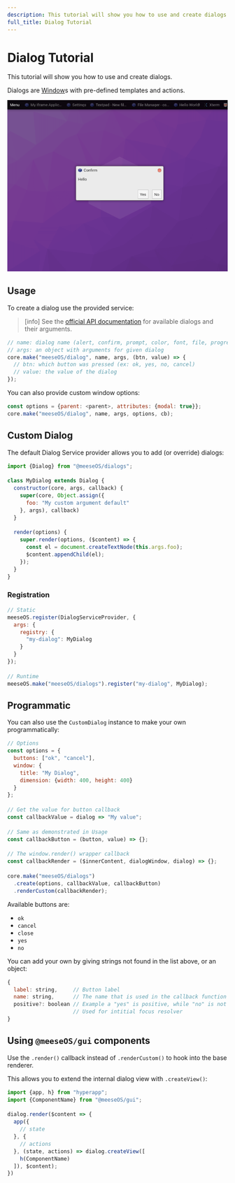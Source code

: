 ```yaml
---
description: This tutorial will show you how to use and create dialogs.
full_title: Dialog Tutorial
---
```


# Dialog Tutorial

This tutorial will show you how to use and create dialogs.

Dialogs are [Window](../window/README.md)s with pre-defined templates and actions.

![Example](example.png)

## Usage

To create a dialog use the provided service:

> [info] See the [official API documentation](https://meese-enterprises.github.io/meeseOS-manual/api/osjs-dialogs/)
> for available dialogs and their arguments.

```javascript
// name: dialog name (alert, confirm, prompt, color, font, file, progress)
// args: an object with arguments for given dialog
core.make("meeseOS/dialog", name, args, (btn, value) => {
  // btn: which button was pressed (ex: ok, yes, no, cancel)
  // value: the value of the dialog
});
```

You can also provide custom window options:

```javascript
const options = {parent: <parent>, attributes: {modal: true}};
core.make("meeseOS/dialog", name, args, options, cb);
```

## Custom Dialog

The default Dialog Service provider allows you to add (or override) dialogs:

```javascript
import {Dialog} from "@meeseOS/dialogs";

class MyDialog extends Dialog {
  constructor(core, args, callback) {
    super(core, Object.assign({
      foo: "My custom argument default"
    }, args), callback)
  }

  render(options) {
    super.render(options, ($content) => {
      const el = document.createTextNode(this.args.foo);
      $content.appendChild(el);
    });
  }
}
```

### Registration

```javascript
// Static
meeseOS.register(DialogServiceProvider, {
  args: {
    registry: {
      "my-dialog": MyDialog
    }
  }
});

// Runtime
meeseOS.make("meeseOS/dialogs").register("my-dialog", MyDialog);
```

## Programmatic

You can also use the `CustomDialog` instance to make your own programmatically:

```javascript
// Options
const options = {
  buttons: ["ok", "cancel"],
  window: {
    title: "My Dialog",
    dimension: {width: 400, height: 400}
  }
};

// Get the value for button callback
const callbackValue = dialog => "My value";

// Same as demonstrated in Usage
const callbackButton = (button, value) => {};

// The window.render() wrapper callback
const callbackRender = ($innerContent, dialogWindow, dialog) => {};

core.make("meeseOS/dialogs")
  .create(options, callbackValue, callbackButton)
  .renderCustom(callbackRender);
```

Available buttons are:

* `ok`
* `cancel`
* `close`
* `yes`
* `no`

You can add your own by giving strings not found in the list above, or an object:

```javascript
{
  label: string,     // Button label
  name: string,      // The name that is used in the callback function
  positive?: boolean // Example a "yes" is positive, while "no" is not
                     // Used for intitial focus resolver
}
```

## Using `@meeseOS/gui` components

Use the `.render()` callback instead of `.renderCustom()` to hook into the base renderer.

This allows you to extend the internal dialog view with `.createView()`:

```javascript
import {app, h} from "hyperapp";
import {ComponentName} from "@meeseOS/gui";

dialog.render($content => {
  app({
    // state
  }, {
    // actions
  }, (state, actions) => dialog.createView([
    h(ComponentName)
  ]), $content);
})
```
